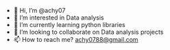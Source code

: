 - 👋 Hi, I’m @achy07
- 👀 I’m interested in Data analysis
- 🌱 I’m currently learning python libraries
- 💞️ I’m looking to collaborate on Data analysis projects
- 📫 How to reach me? achy0788@gmail.com

<!---
achy07/achy07 is a ✨ special ✨ repository because its `README.md` (this file) appears on your GitHub profile.
You can click the Preview link to take a look at your changes.
--->
